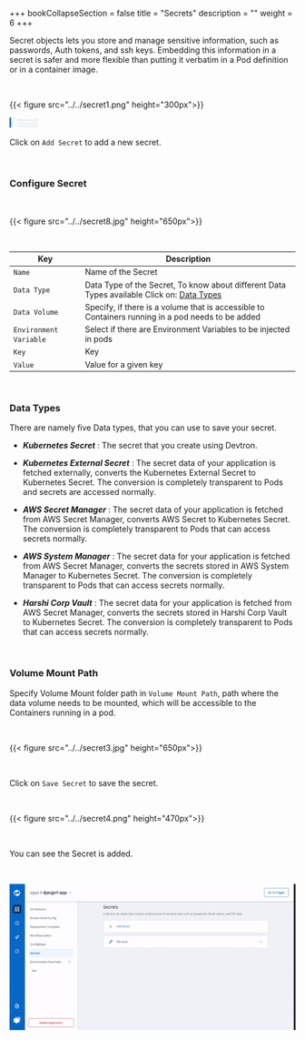 +++
bookCollapseSection = false
title = "Secrets"
description = ""
weight = 6
+++


Secret objects lets you store and manage sensitive information, such as passwords, Auth tokens, and ssh keys. Embedding this information in a secret is safer and more flexible than putting it verbatim in a Pod definition or in a container image.

&nbsp;&nbsp;

{{< figure src="../../secret1.png" height="300px">}}

<img src="../../secret1.png " style="width:10%;">


Click on `Add Secret` to add a new secret.

<br />

### Configure Secret

<br />

{{< figure src="../../secret8.jpg" height="650px">}}

&nbsp;&nbsp;


Key | Description
----|----
`Name` | Name of the Secret
`Data Type` | Data Type of the Secret, To know about different Data Types available Click on: [Data Types](https://docs.devtron.ai/docs/reference/creating-application/secrets/#data-types)
`Data Volume` | Specify, if there is a volume that is accessible to Containers running in a pod needs to be added
`Environment Variable` | Select if there are Environment Variables to be injected in pods
`Key` | Key
`Value` | Value for a given key


<br />

### Data Types

There are namely five Data types, that you can use to save your secret.

* ***Kubernetes Secret*** : The secret that you create using Devtron.

* ***Kubernetes External Secret*** : The secret data of your application is fetched externally, converts the Kubernetes External Secret to Kubernetes Secret. The conversion is completely transparent to Pods and secrets are accessed normally.

* ***AWS Secret Manager*** : The secret data of your application is fetched from AWS Secret Manager, converts AWS Secret to Kubernetes Secret. The conversion is completely transparent to Pods that can access secrets normally.

* ***AWS System Manager*** : The secret data for your application is fetched from AWS Secret Manager, converts the secrets stored in AWS System Manager to Kubernetes Secret. The conversion is completely transparent to Pods that can access secrets normally.

* ***Harshi Corp Vault*** : The secret data for your application is fetched from AWS Secret Manager, converts the secrets stored in Harshi Corp Vault to Kubernetes Secret. The conversion is completely transparent to Pods that can access secrets normally.

<br />


### Volume Mount Path

Specify Volume Mount folder path in `Volume Mount Path`, path where the data volume needs to be mounted, which will be accessible to the Containers running in a pod.

&nbsp;&nbsp;

{{< figure src="../../secret3.jpg" height="650px">}}

&nbsp;&nbsp;

Click on `Save Secret` to save the secret.

&nbsp;&nbsp;

{{< figure src="../../secret4.png" height="470px">}}

<br />

You can see the Secret is added.

&nbsp;&nbsp;

![Save Secret](../../arora3.gif "Save Secret")

